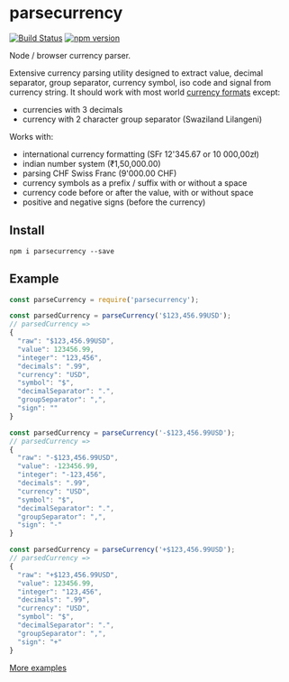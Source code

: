 # parsecurrency
[![Build Status](https://travis-ci.org/mktj/parsecurrency.svg?branch=master)](https://travis-ci.org/mktj/parsecurrency)
[![npm version](http://img.shields.io/npm/v/parsecurrency.svg?style=flat)](https://npmjs.org/package/parsecurrency "View this project on npm")


Node / browser currency parser.

Extensive currency parsing utility designed to extract value, decimal separator, group separator, currency symbol, iso code and signal from currency string. It should work with most world [currency formats][1] except:
- currencies with 3 decimals
- currency with 2 character group separator (Swaziland Lilangeni)

Works with:
- international currency formatting (SFr 12'345.67 or 10 000,00zł)
- indian number system (₹1,50,000.00)
- parsing CHF Swiss Franc (9'000.00 CHF)
- currency symbols as a prefix / suffix with or without a space
- currency code before or after the value, with or without space
- positive and negative signs (before the currency)

## Install

```
npm i parsecurrency --save
```

## Example

```javascript
const parseCurrency = require('parsecurrency');

const parsedCurrency = parseCurrency('$123,456.99USD');
// parsedCurrency =>
{
  "raw": "$123,456.99USD",
  "value": 123456.99,
  "integer": "123,456",
  "decimals": ".99",
  "currency": "USD",
  "symbol": "$",
  "decimalSeparator": ".",
  "groupSeparator": ",",
  "sign": ""
}

const parsedCurrency = parseCurrency('-$123,456.99USD');
// parsedCurrency =>
{
  "raw": "-$123,456.99USD",
  "value": -123456.99,
  "integer": "-123,456",
  "decimals": ".99",
  "currency": "USD",
  "symbol": "$",
  "decimalSeparator": ".",
  "groupSeparator": ",",
  "sign": "-"
}

const parsedCurrency = parseCurrency('+$123,456.99USD');
// parsedCurrency =>
{
  "raw": "+$123,456.99USD",
  "value": 123456.99,
  "integer": "123,456",
  "decimals": ".99",
  "currency": "USD",
  "symbol": "$",
  "decimalSeparator": ".",
  "groupSeparator": ",",
  "sign": "+"
}

```
[More examples](./test.js)

[1]: http://www.thefinancials.com/Default.aspx?SubSectionID=curformat
